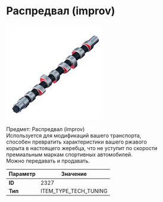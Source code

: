 # Распредвал (improv)

![Item Image](../img/2327.webp?raw=true)

Предмет: Распредвал (improv)<br>Используется для модификаций вашего транспорта, <br>способен превратить характеристики вашего ржавого<br>корыта в настоящего жеребца, что не уступит по скорости<br>премиальным маркам спортивных автомобилей.<br>Можно передавать и продавать.


| Параметр | Значение |
|----------|----------|
| **ID** | 2327 |
| **Тип** | ITEM_TYPE_TECH_TUNING |

